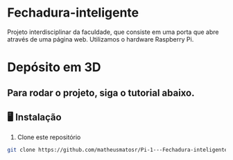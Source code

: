 # Fechadura-inteligente

Projeto interdisciplinar da faculdade, que consiste em uma porta que abre através de uma página web. Utilizamos o hardware Raspberry Pi.

# Depósito em 3D

## Para rodar o projeto, siga o tutorial abaixo.

## 🖥️ Instalação

1. Clone este repositório
```bash
git clone https://github.com/matheusmatosr/Pi-1---Fechadura-inteligente.git
```

